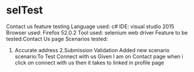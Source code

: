 # selTest
Contact us feature testing
Language used: c#
IDE: visual studio 2015
Browser used: Firefox 52.0.2
Tool used: selenium web driver
Feature to be tested:Contact Us page
Scenarios tested:
1. Accurate address
2.Submission Validation
Added new scenario
scenario:To Test Connect with us
 Given I am on Contact page
 when i click on connect with us
 then it takes to linked in profile page
